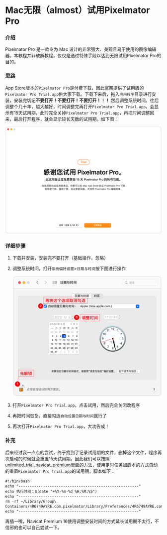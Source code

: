# Mac无限（almost）试用Pixelmator Pro

### 介绍
Pixelmator Pro 是一款专为 Mac 设计的非常强大、美观且易于使用的图像编辑器。本教程并非破解教程，仅仅是通过特殊手段以达到无限试用Pixelmator Pro的目的。

### 思路

App Store版本的`Pixelmator Pro`是付费下载，因此[官网](https://www.pixelmator.com/pro/free-trial/)提供了试用版的`Pixelmator Pro Trial.app`供大家下载。下载下来后，拖入`应用程序`目录进行安装，安装完切记**不要打开！不要打开！不要打开！！！** 然后调整系统时间，往后调整个几十年，越大越好，时间调整完再打开`Pixelmator Pro Trial.app`，会显示有15天试用期，此时完全关掉`Pixelmator Pro Trial.app`，再把时间调整回来，最后打开程序，就会显示较长天数的试用期。如下图：

![最终效果图](./finalEffect.png)

### 详细步骤

1. 下载并安装，安装完不要打开（基础操作，忽略）

2. 调整系统时间，打开`系统偏好设置`>`日期与时间`按下图进行操作

   <img src="./adjustTime.png" alt="调整时间" style="zoom: 50%;" />

3. 打开`Pixelmator Pro Trial.app`，点击试用，然后完全关闭改程序

4. 再把时间恢复，直接勾选`自动设置日期与时间`就行了

5. 再次打开`Pixelmator Pro Trial.app`，大功告成！

### 补充

后来经过我一点点的尝试，终于找到了记录试用期的文件，删掉这个文件，程序再次启动的时候就会重置15天试用期。因此我们可以按照[unlimited_trial_navicat_premium](https://github.com/chaofan2685/unlimited_trial_navicat_premium)里面的方法，使用定时任务加脚本的方式自动的重置`Pixelmator Pro Trial.app`的试用期，脚本如下：

```shell
#!/bin/bash
echo "------------------------------------------------------"
echo 执行时间：$(date "+%Y-%m-%d %H:%M:%S")
echo "------------------------------------------------------"
rm -rf ~/Library/Group\ Containers/4R6749AYRE.com.pixelmator/Library/Preferences/4R6749AYRE.com.pixelmator.plist
echo "------------------------------------------------------"
```

再插一嘴，Navicat Premium 16使用调整安装时间的方式延长试用期不太行，不信邪的也可以自己尝试一下。
